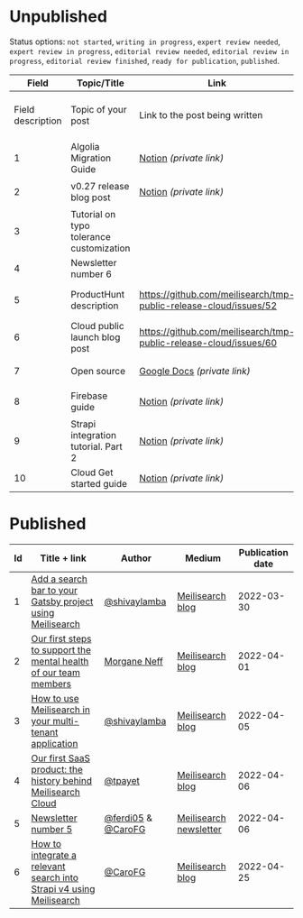 # Unpublished

Status options: `not started`, `writing in progress`, `expert review needed`, `expert review in progress`, `editorial review needed`, `editorial review in progress`, `editorial review finished`, `ready for publication`, `published`.

| Field | Topic/Title | Link | Author | Medium | ETA | Status |
|---|---|---|---|---|---|---|
| Field description | Topic of your post | Link to the post being written | Your name | Mediums where the post will be published | Tentative date for the publication | Status of the publication process |
| 1 | Algolia Migration Guide | [Notion](https://www.notion.so/meilisearch/Algolia-to-Meilisearch-migration-guide-2ced0574d10e46438e0fc998fededd12) _(private link)_ | [@shivaylamba](https://github.com/shivaylamba) | [Meilisearch documentation](https://docs.meilisearch.com/) | 🚨 2022-04-28 | `editorial review in progress` |
| 2 | v0.27 release blog post | [Notion](https://www.notion.so/meilisearch/What-s-new-in-v0-27-823e21340f4745db831c8cbf69f5f66e) _(private link)_ | [@shivaylamba](https://github.com/shivaylamba) | [Meilisearch blog](https://blog.meilisearch.com/) | 🚨 2022-05-09 | `expert review in progress` |
| 3 | Tutorial on typo tolerance customization|  | [@CaroFG](https://github.com/CaroFG) | [Meilisearch blog](https://blog.meilisearch.com/) | 🚨 2022-05-09 | `not started` |
| 4 | Newsletter number 6 |  | [@ferdi05](https://github.com/ferdi05) | [Meilisearch newsletter](https://us2.campaign-archive.com/home/?u=27870f7b71c908a8b359599fb&id=31f7b55f37) | 🚨 2022-05-23 | `not started` |
| 5 | ProductHunt description | https://github.com/meilisearch/tmp-public-release-cloud/issues/52 | [@qdequele](https://github.com/qdequele) | [Product Hunt](https://www.producthunt.com/) | 🚨 2022-05-23 (TBC) | `not started` |
| 6 | Cloud public launch blog post | https://github.com/meilisearch/tmp-public-release-cloud/issues/60 | [@ferdi05](https://github.com/ferdi05) | [Meilisearch blog](https://blog.meilisearch.com/) | 🚨 2022-05-23 (TBC) | `not started` |
| 7 | Open source | [Google Docs](https://docs.google.com/document/d/189oourMhmzPrmP0wS9o_iC59sbRNFPChEtszS2YpWcQ/edit) _(private link)_| [@qdequele](https://github.com/qdequele) | [Meilisearch blog](https://blog.meilisearch.com/) | 2022-04-26 | `editorial review finished` |
| 8 | Firebase guide | [Notion](https://www.notion.so/meilisearch/Firebase-guide-f26f200fd5944f7e8f55810b35ca1e54) _(private link)_ | [@alallema](https://github.com/alallema) | [Meilisearch blog](https://blog.meilisearch.com/) (at least) | 2022-05-02 | `expert review in progress` |
| 9 | Strapi integration tutorial. Part 2 | [Notion](https://www.notion.so/meilisearch/Instant-Meilisearch-Strapi-v4-545c1e51336349afa9b76d03ce85b0bd) _(private link)_ | [@CaroFG](https://github.com/CaroFG) | [Meilisearch blog](https://blog.meilisearch.com/) | 2022-05-03 | `expert review needed` |
| 10 | Cloud Get started guide | [Notion](https://www.notion.so/meilisearch/Getting-Started-with-Meilisearch-Cloud-3110211869ad43fd80f9603319b6ccba) _(private link)_ | [@oluademola](https://github.com/oluademola) | [Meilisearch Cloud website](https://cloud.meilisearch.com/) | 2022-04-25 | `writing in progress` |

# Published

| Id | Title + link | Author | Medium | Publication date |
|---|---|---|---|---|
| 1 | [Add a search bar to your Gatsby project using Meilisearch](https://blog.meilisearch.com/add-a-search-bar-to-your-gatsby-project-using-meilisearch/) | [@shivaylamba](https://github.com/shivaylamba) | [Meilisearch blog](https://blog.meilisearch.com/) | 2022-03-30 |
| 2 | [Our first steps to support the mental health of our team members](https://blog.meilisearch.com/our-first-steps-to-support-the-mental-health-of-our-team-members/) | [Morgane Neff](https://meilisearch.notion.site/Morgane-Neff-ce9c8e7d86ab46a6bdd64b3164bbec25) | [Meilisearch blog](https://blog.meilisearch.com/) | 2022-04-01 |
| 3 | [How to use Meilisearch in your multi-tenant application](https://blog.meilisearch.com/multi-tenancy/) | [@shivaylamba](https://github.com/shivaylamba) | [Meilisearch blog](https://blog.meilisearch.com/) |2022-04-05 |
| 4 | [Our first SaaS product: the history behind Meilisearch Cloud](https://blog.meilisearch.com/the-history-of-meilisearch-cloud/) | [@tpayet](https://github.com/tpayet) | [Meilisearch blog](https://blog.meilisearch.com/) |2022-04-06 |
| 5 | [Newsletter number 5](https://mailchi.mp/meilisearch/meilisearch-newsletter-5766633) | [@ferdi05](https://github.com/ferdi05) & [@CaroFG](https://github.com/CaroFG) | [Meilisearch newsletter](https://us2.campaign-archive.com/home/?u=27870f7b71c908a8b359599fb&id=31f7b55f37) |2022-04-06 |
| 6 | [How to integrate a relevant search into Strapi v4 using Meilisearch](https://blog.meilisearch.com/strapi-v4-plugin-meilisearch/)| [@CaroFG](https://github.com/CaroFG) | [Meilisearch blog](https://blog.meilisearch.com/) | 2022-04-25 |


